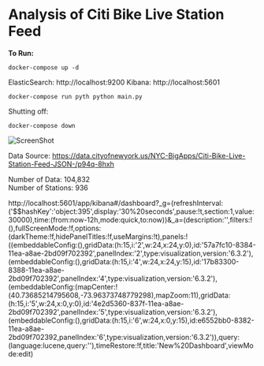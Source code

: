 # Analysis of Citi Bike Live Station Feed

**To Run:**
```
docker-compose up -d
```

ElasticSearch: http://localhost:9200 Kibana: http://localhost:5601

```
docker-compose run pyth python main.py 
```
Shutting off:
```
docker-compose down
```

![ScreenShot](https://github.com/xianchen2/citi_bike_live_station_fed/blob/master/Kiban-dashboard.png)

Data Source: https://data.cityofnewyork.us/NYC-BigApps/Citi-Bike-Live-Station-Feed-JSON-/p94q-8hxh 

Number of Data: 104,832  
Number of Stations: 936



http://localhost:5601/app/kibana#/dashboard?_g=(refreshInterval:('$$hashKey':'object:395',display:'30%20seconds',pause:!t,section:1,value:30000),time:(from:now-12h,mode:quick,to:now))&_a=(description:'',filters:!(),fullScreenMode:!f,options:(darkTheme:!f,hidePanelTitles:!f,useMargins:!t),panels:!((embeddableConfig:(),gridData:(h:15,i:'2',w:24,x:24,y:0),id:'57a7fc10-8384-11ea-a8ae-2bd09f702392',panelIndex:'2',type:visualization,version:'6.3.2'),(embeddableConfig:(),gridData:(h:15,i:'4',w:24,x:24,y:15),id:'17b83300-8388-11ea-a8ae-2bd09f702392',panelIndex:'4',type:visualization,version:'6.3.2'),(embeddableConfig:(mapCenter:!(40.73685214795608,-73.96373748779298),mapZoom:11),gridData:(h:15,i:'5',w:24,x:0,y:0),id:'4e2d5360-837f-11ea-a8ae-2bd09f702392',panelIndex:'5',type:visualization,version:'6.3.2'),(embeddableConfig:(),gridData:(h:15,i:'6',w:24,x:0,y:15),id:e6552bb0-8382-11ea-a8ae-2bd09f702392,panelIndex:'6',type:visualization,version:'6.3.2')),query:(language:lucene,query:''),timeRestore:!f,title:'New%20Dashboard',viewMode:edit)
